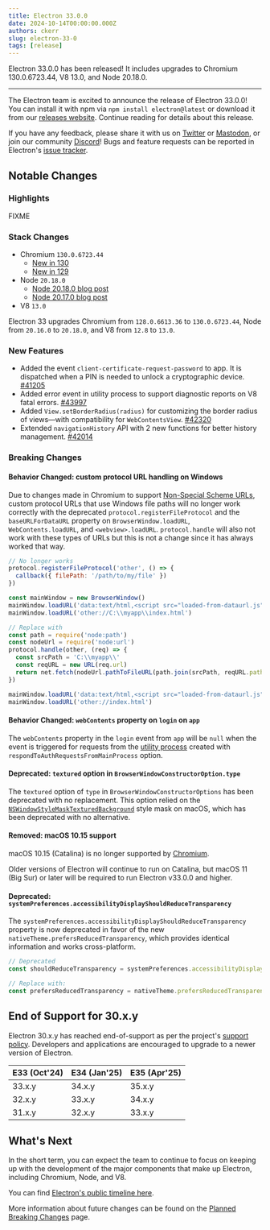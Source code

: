 ```yaml
---
title: Electron 33.0.0
date: 2024-10-14T00:00:00.000Z
authors: ckerr
slug: electron-33-0
tags: [release]
---
```


Electron 33.0.0 has been released! It includes upgrades to Chromium 130.0.6723.44, V8 13.0, and Node 20.18.0.

---

The Electron team is excited to announce the release of Electron 33.0.0! You can install it with npm via `npm install electron@latest` or download it from our [releases website](https://releases.electronjs.org/releases/stable). Continue reading for details about this release.

If you have any feedback, please share it with us on [Twitter](https://twitter.com/electronjs) or [Mastodon](https://social.lfx.dev/@electronjs), or join our community [Discord](https://discord.com/invite/electronjs)! Bugs and feature requests can be reported in Electron's [issue tracker](https://github.com/electron/electron/issues).


## Notable Changes

### Highlights

FIXME

### Stack Changes

- Chromium `130.0.6723.44`
  - [New in 130](https://developer.chrome.com/blog/new-in-chrome-130/)
  - [New in 129](https://developer.chrome.com/blog/new-in-chrome-129/)
- Node `20.18.0`
  - [Node 20.18.0 blog post](https://nodejs.org/en/blog/release/v20.18.0/)
  - [Node 20.17.0 blog post](https://nodejs.org/en/blog/release/v20.17.0/)
- V8 `13.0`

Electron 33 upgrades Chromium from `128.0.6613.36` to `130.0.6723.44`, Node from `20.16.0` to `20.18.0`, and V8 from `12.8` to `13.0`.

### New Features

* Added the event `client-certificate-request-password` to app. It is dispatched when a PIN is needed to unlock a cryptographic device. [#41205](https://github.com/electron/electron/pull/41205)
* Added error event in utility process to support diagnostic reports on V8 fatal errors. [#43997](https://github.com/electron/electron/pull/43997)
* Added `View.setBorderRadius(radius)` for customizing the border radius of views—with compatibility for `WebContentsView`. [#42320](https://github.com/electron/electron/pull/42320)
* Extended `navigationHistory` API with 2 new functions for better history management. [#42014](https://github.com/electron/electron/pull/42014)

### Breaking Changes

#### Behavior Changed: custom protocol URL handling on Windows

Due to changes made in Chromium to support [Non-Special Scheme URLs](http://bit.ly/url-non-special), custom protocol URLs that use Windows file paths will no longer work correctly with the deprecated `protocol.registerFileProtocol` and the `baseURLForDataURL` property on `BrowserWindow.loadURL`, `WebContents.loadURL`, and `<webview>.loadURL`.  `protocol.handle` will also not work with these types of URLs but this is not a change since it has always worked that way.

```js
// No longer works
protocol.registerFileProtocol('other', () => {
  callback({ filePath: '/path/to/my/file' })
})

const mainWindow = new BrowserWindow()
mainWindow.loadURL('data:text/html,<script src="loaded-from-dataurl.js"></script>', { baseURLForDataURL: 'other://C:\\myapp' })
mainWindow.loadURL('other://C:\\myapp\\index.html')

// Replace with
const path = require('node:path')
const nodeUrl = require('node:url')
protocol.handle(other, (req) => {
  const srcPath = 'C:\\myapp\\'
  const reqURL = new URL(req.url)
  return net.fetch(nodeUrl.pathToFileURL(path.join(srcPath, reqURL.pathname)).toString())
})

mainWindow.loadURL('data:text/html,<script src="loaded-from-dataurl.js"></script>', { baseURLForDataURL: 'other://' })
mainWindow.loadURL('other://index.html')
```

#### Behavior Changed: `webContents` property on `login` on `app`

The `webContents` property in the `login` event from `app` will be `null`
when the event is triggered for requests from the [utility process](api/utility-process.md)
created with `respondToAuthRequestsFromMainProcess` option.

#### Deprecated: `textured` option in `BrowserWindowConstructorOption.type`

The `textured` option of `type` in `BrowserWindowConstructorOptions` has been deprecated with no replacement. This option relied on the [`NSWindowStyleMaskTexturedBackground`](https://developer.apple.com/documentation/appkit/nswindowstylemask/nswindowstylemasktexturedbackground) style mask on macOS, which has been deprecated with no alternative.

#### Removed: macOS 10.15 support

macOS 10.15 (Catalina) is no longer supported by [Chromium](https://chromium-review.googlesource.com/c/chromium/src/+/5734361).

Older versions of Electron will continue to run on Catalina, but macOS 11 (Big Sur)
or later will be required to run Electron v33.0.0 and higher.

#### Deprecated: `systemPreferences.accessibilityDisplayShouldReduceTransparency`

The `systemPreferences.accessibilityDisplayShouldReduceTransparency` property is now deprecated in favor of the new `nativeTheme.prefersReducedTransparency`, which provides identical information and works cross-platform.

```js
// Deprecated
const shouldReduceTransparency = systemPreferences.accessibilityDisplayShouldReduceTransparency

// Replace with:
const prefersReducedTransparency = nativeTheme.prefersReducedTransparency
```

## End of Support for 30.x.y

Electron 30.x.y has reached end-of-support as per the project's [support policy](https://www.electronjs.org/docs/latest/tutorial/electron-timelines#version-support-policy). Developers and applications are encouraged to upgrade to a newer version of Electron.

| E33 (Oct'24) | E34 (Jan'25) | E35 (Apr'25)
| ------------ | ------------ | ------------
| 33.x.y       | 34.x.y       | 35.x.y
| 32.x.y       | 33.x.y       | 34.x.y
| 31.x.y       | 32.x.y       | 33.x.y

## What's Next

In the short term, you can expect the team to continue to focus on keeping up with the development of the major components that make up Electron, including Chromium, Node, and V8.

You can find [Electron's public timeline here](https://www.electronjs.org/docs/latest/tutorial/electron-timelines).

More information about future changes can be found on the [Planned Breaking Changes](https://github.com/electron/electron/blob/main/docs/breaking-changes.md) page.



